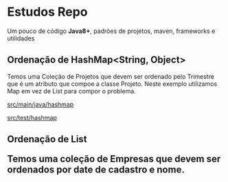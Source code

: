 # Estudos Repo

Um pouco de código **Java8+**, padrões de projetos, maven, frameworks e utilidades 

## Ordenação de HashMap<String, Object>

Temos uma Coleção de Projetos que devem ser ordenado pelo Trimestre que é um atributo que compoe a classe Projeto. Neste exemplo utilizamos Map em vez de List para compor o problema. 

[src/main/java/hashmap](https://github.com/emanuelcanuto/estudos/tree/main/src/main/java/hashmap)

[src/test/hashmap](https://github.com/emanuelcanuto/estudos/tree/main/src/test/java/hashmap)

## Ordenação de List<Object>

Temos uma coleção de Empresas que devem ser ordenados por date de cadastro e nome.